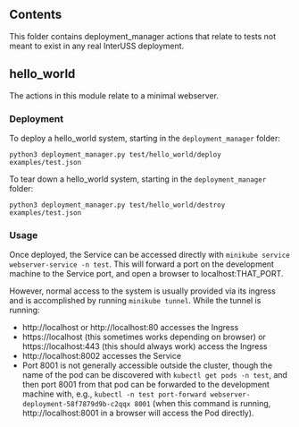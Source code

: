 ## Contents

This folder contains deployment_manager actions that relate to tests not meant to exist in any real InterUSS deployment.

## hello_world

The actions in this module relate to a minimal webserver.

### Deployment

To deploy a hello_world system, starting in the `deployment_manager` folder:

`python3 deployment_manager.py test/hello_world/deploy examples/test.json`

To tear down a hello_world system, starting in the `deployment_manager` folder:

`python3 deployment_manager.py test/hello_world/destroy examples/test.json`

### Usage

Once deployed, the Service can be accessed directly with `minikube service webserver-service -n test`.  This will forward a port on the development machine to the Service port, and open a browser to localhost:THAT_PORT.

However, normal access to the system is usually provided via its ingress and is accomplished by running `minikube tunnel`.  While the tunnel is running:

* http://localhost or http://localhost:80 accesses the Ingress
* https://localhost (this sometimes works depending on browser) or https://localhost:443 (this should always work) access the Ingress
* http://localhost:8002 accesses the Service
* Port 8001 is not generally accessible outside the cluster, though the name of the pod can be discovered with `kubectl get pods -n test`, and then port 8001 from that pod can be forwarded to the development machine with, e.g., `kubectl -n test port-forward webserver-deployment-58f7879d9b-c2qqx 8001` (when this command is running, http://localhost:8001 in a browser will access the Pod directly).
